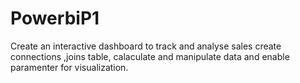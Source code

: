 # PowerbiP1
Create an interactive dashboard to track and analyse sales
create connections ,joins table, calaculate and manipulate data and enable paramenter for visualization.
